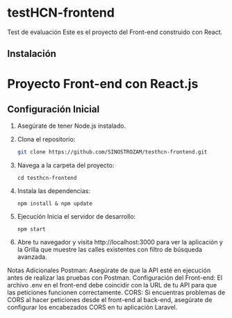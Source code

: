 # testHCN-frontend

Test de evaluación
Este es el proyecto del Front-end construido con React.

## Instalación

# Proyecto Front-end con React.js

## Configuración Inicial

1. Asegúrate de tener Node.js instalado.
2. Clona el repositorio:

   ```bash
   git clone https://github.com/SINOSTROZAM/testhcn-frontend.git
   
3. Navega a la carpeta del proyecto:
   ```bashbash
   cd testhcn-frontend

4. Instala las dependencias:
   ```bashbash
   npm install & npm update

5. Ejecución
   Inicia el servidor de desarrollo:

   ```bashbash
   npm start

6. Abre tu navegador y visita http://localhost:3000 para ver la aplicación y la Grilla que muestre las calles existentes con filtro de búsqueda avanzada.
   

Notas Adicionales
Postman: Asegúrate de que la API esté en ejecución antes de realizar las pruebas con Postman.
Configuración del Front-end: El archivo .env en el front-end debe coincidir con la URL de tu API para que las peticiones funcionen correctamente.
CORS: Si encuentras problemas de CORS al hacer peticiones desde el front-end al back-end, asegúrate de configurar los encabezados CORS en tu aplicación Laravel.
